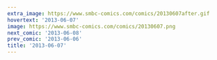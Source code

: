 ```yaml
---
extra_image: https://www.smbc-comics.com/comics/20130607after.gif
hovertext: '2013-06-07'
image: https://www.smbc-comics.com/comics/20130607.png
next_comic: '2013-06-08'
prev_comic: '2013-06-06'
title: '2013-06-07'
---
```


